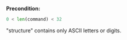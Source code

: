 **Precondition:**

```python
0 < len(command) < 32
```

"structure" contains only ASCII letters or digits.